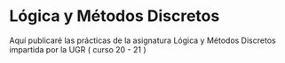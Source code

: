 # Lógica y Métodos Discretos

Aquí publicaré las prácticas de la asignatura Lógica y Métodos Discretos impartida por la UGR ( curso 20 - 21 ) 
